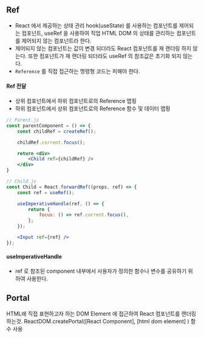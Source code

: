 ## Ref

- React 에서 제공하는 상태 관리 hook(useState) 를 사용하는 컴포넌트를 제어되는 컴포넌트, useRef 을 사용하여 직업 HTML DOM 의 상태를 관리하는 컴포넌트를 제어되지 않는 컴포넌트라 한다.
- 제어되지 않는 컴포넌트는 값이 변경 되더라도 React 컴포넌트를 재 랜더링 하지 않는다. 또한 컴포넌트가 재 랜더링 되더라도 useRef 의 참조값은 초기화 되지 않는다.
- `Reference` 를 직접 접근하는 명령형 코드는 피해야 한다.

#### Ref 전달

- 상위 컴포넌트에서 하위 컴포넌트로의 Reference 맵핑
- 하위 컴포넌트에서 상위 컴포넌트로의 Reference 함수 및 데이터 맵핑

```jsx
// Parent.js
const parentComponent = () => {
    const childRef = createRef();

    childRef.current.focus();

    return <div>
        <Child ref={childRef} />
    </div>
}

// Child.js
const Child = React.forwardRef((props, ref) => {
    const ref = useRef();

    useImperativeHandle(ref, () => {
        return {
            focus: () => ref.current.focus(),
        };
    });

    <Input ref={ref} />
});
```

#### useImperativeHandle
- ref 로 참조된 component 내부에서 사용자가 정의한 함수나 변수를 공유하기 위하여 사용한다.

## Portal

HTML에 직접 표현하고자 하는 DOM Element 에 접근하여 React 컴포넌트를 랜더링 하는것.
ReactDOM.createPortal([React Component], [html dom element] ) 함수 사용